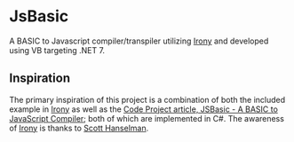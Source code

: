 # JsBasic

A BASIC to Javascript compiler/transpiler utilizing [Irony](https://github.com/IronyProject/Irony) and developed using VB targeting .NET 7.

## Inspiration

The primary inspiration of this project is a combination of both the included example in [Irony](https://github.com/IronyProject/Irony) as well as the [Code Project article, JSBasic - A BASIC to JavaScript Compiler](https://www.codeproject.com/articles/25069/jsbasic-a-basic-to-javascript-compiler); both of which are implemented in C#. The awareness of [Irony](https://github.com/IronyProject/Irony) is thanks to [Scott Hanselman](https://www.hanselman.com/blog/the-weekly-source-code-59-an-open-source-treasure-irony-net-language-implementation-kit).

